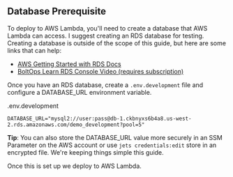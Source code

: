 ## Database Prerequisite

To deploy to AWS Lambda, you'll need to create a database that AWS Lambda can access.  I suggest creating an RDS database for testing. Creating a database is outside of the scope of this guide, but here are some links that can help:

* [AWS Getting Started with RDS Docs](https://docs.aws.amazon.com/AmazonRDS/latest/UserGuide/CHAP_GettingStarted.CreatingConnecting.MySQL.html#CHAP_GettingStarted.Creating.MySQL)
* [BoltOps Learn RDS Console Video (requires subscription)](https://learn.boltops.com/courses/aws-console-guides/lessons/aws-rds-mysql-database-with-the-console)

Once you have an RDS database, create a `.env.development` file and configure a DATABASE_URL environment variable.

.env.development

    DATABASE_URL="mysql2://user:pass@db-1.ckbnyxs6b4a8.us-west-2.rds.amazonaws.com/demo_development?pool=5"

**Tip**: You can also store the DATABASE_URL value more securely in an SSM Parameter on the AWS account or use `jets credentials:edit` store in an encrypted file. We're keeping things simple this guide.

Once this is set up we deploy to AWS Lambda.
